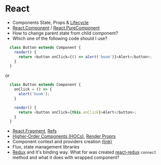 # React

- Components State, Props & [Lifecycle](http://projects.wojtekmaj.pl/react-lifecycle-methods-diagram/)
- [React.Component](https://reactjs.org/docs/react-api.html#reactcomponent) / [React.PureComponent](https://reactjs.org/docs/react-api.html#reactpurecomponent)
- How to change parent state from child component?
- Which one of the following code should I use? 
```javascript
  class Button extends Component {
    render() {
      return <button onClick={() => alert('boom')}>Alert</button>;
    }
  }
```
  or
```javascript
  class Button extends Component {
    onClick = () => {
      alert('boom');
    }

    render() {
      return <button onClick={this.onClick}>Alert</button>;
    }
  }
```
- [React.Fragment](https://reactjs.org/docs/react-api.html#reactfragment), [Refs](https://reactjs.org/docs/glossary.html#refs)
- [Higher-Order Components (HOCs)](https://reactjs.org/docs/higher-order-components.html), [Render Proprs](https://reactjs.org/docs/render-props.html)
- Component context and providers creation [(link)](https://reactjs.org/docs/context.html)
- Flux, state management libraries
- [Redux](https://redux.js.org/) and it's binding way. What for was created [react-redux](https://github.com/reactjs/react-redux) `connect` method and what it does with wrapped component?
